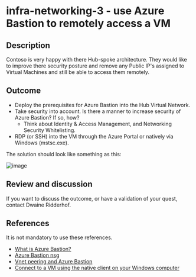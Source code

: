 # infra-networking-3 - use Azure Bastion to remotely access a VM

## Description

Contoso is very happy with there Hub-spoke architecture. They would like to improve there security posture and remove any Public IP's assigned to Virtual Machines and still be able to access them remotely. 

## Outcome

  - Deploy the prerequisites for Azure Bastion into the Hub Virtual Network. 
  - Take security into account. Is there a manner to increase security of Azure Bastion? If so, how? 
    - Think about Identity & Access Management, and Networking Security Whitelisting.
  - RDP (or SSH) into the VM through the Azure Portal or natively via Windows (mstsc.exe).
  
The solution should look like something as this:

![image](https://user-images.githubusercontent.com/25753877/149521820-9a3464f0-aa53-4cd8-9e0e-5a17f7d838f6.png)

## Review and discussion

If you want to discuss the outcome, or have a validation of your quest, contact Dwaine Ridderhof. 

## References

It is not mandatory to use these references.

  - [What is Azure Bastion?](https://docs.microsoft.com/en-us/azure/bastion/bastion-overview)
  - [Azure Bastion nsg](https://docs.microsoft.com/en-us/azure/bastion/bastion-nsg)
  - [Vnet peering and Azure Bastion](https://docs.microsoft.com/en-us/azure/bastion/vnet-peering)
  - [Connect to a VM using the native client on your Windows computer](https://docs.microsoft.com/en-us/azure/bastion/connect-native-client-windows)
